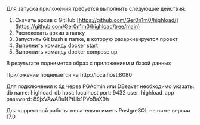 Для запуска приложения требуется выполнить следующие действия:
1) Скачать архив с GitHub [https://github.com/Ger0n1m0/highload/](https://github.com/Ger0n1m0/highload/tree/main)
2) Распоковать архив в папку
3) Запустить Git bush в папке, в которую разархивируется проект 
4) Выполнить команду docker start
5) Выполнить команду docker compose up

В результате поднимется образ с приложением и базой данных

Приложение поднимется на http://localhost:8080

Для подключения к бд через PGAdmin или DBeaver необходимо указать:
db name: highload_db
host: localhost
port: 9432
user: highload_app
password: 89jxVAwABuNPtLIx1PVoBaX9h

Для корректной работы желательно иметь PostgreSQL не ниже версии 17.0
